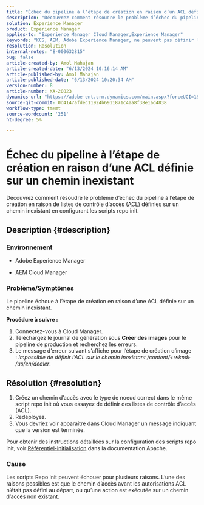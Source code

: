 ```yaml
---
title: "Échec du pipeline à l’étape de création en raison d’un ACL défini sur un chemin inexistant"
description: "Découvrez comment résoudre le problème d’échec du pipeline à l’étape de création en raison d’une liste de contrôle d’accès définie sur un chemin inexistant."
solution: Experience Manager
product: Experience Manager
applies-to: "Experience Manager Cloud Manager,Experience Manager"
keywords: "KCS, AEM, Adobe Experience Manager, ne peuvent pas définir l’acl sur un chemin inexistant, des listes de contrôle d’accès, AEMaaCS, Cloud Manager"
resolution: Resolution
internal-notes: "E-000632815"
bug: false
article-created-by: Amol Mahajan
article-created-date: "6/13/2024 10:16:14 AM"
article-published-by: Amol Mahajan
article-published-date: "6/13/2024 10:20:34 AM"
version-number: 8
article-number: KA-20823
dynamics-url: "https://adobe-ent.crm.dynamics.com/main.aspx?forceUCI=1&pagetype=entityrecord&etn=knowledgearticle&id=040c43f1-6d29-ef11-840b-6045bd006704"
source-git-commit: 0d4147afdec11924b6911871c4aa8f38e1ad4838
workflow-type: tm+mt
source-wordcount: '251'
ht-degree: 5%

---
```


# Échec du pipeline à l’étape de création en raison d’une ACL définie sur un chemin inexistant


Découvrez comment résoudre le problème d’échec du pipeline à l’étape de création en raison de listes de contrôle d’accès (ACL) définies sur un chemin inexistant en configurant les scripts repo init.

## Description {#description}


### <b>Environnement</b>

- Adobe Experience Manager


- AEM Cloud Manager




### <b>Problème/Symptômes</b>

Le pipeline échoue à l’étape de création en raison d’une ACL définie sur un chemin inexistant.

<b>Procédure à suivre :</b>

1. Connectez-vous à Cloud Manager.
2. Téléchargez le journal de génération sous <b>Créer des images</b> pour le pipeline de production et recherchez les erreurs.
3. Le message d’erreur suivant s’affiche pour l’étape de création d’image : *Impossible de définir l’ACL sur le chemin inexistant /content/`<` wknd`>` /us/en/dealer*.



## Résolution {#resolution}


1. Créez un chemin d’accès avec le type de noeud correct dans le même script repo init où vous essayez de définir des listes de contrôle d’accès (ACL).
2. Redéployez.
3. Vous devriez voir apparaître dans Cloud Manager un message indiquant que la version est terminée.


Pour obtenir des instructions détaillées sur la configuration des scripts repo init, voir [Référentiel-initialisation](https://sling.apache.org/documentation/bundles/repository-initialization.html) dans la documentation Apache.

### <b>Cause</b>

Les scripts Repo init peuvent échouer pour plusieurs raisons. L’une des raisons possibles est que le chemin d’accès avant les autorisations ACL n’était pas défini au départ, ou qu’une action est exécutée sur un chemin d’accès non existant.
